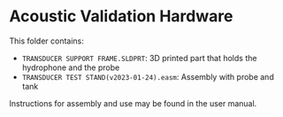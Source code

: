 # Acoustic Validation Hardware
This folder contains:
- `TRANSDUCER SUPPORT FRAME.SLDPRT`: 3D printed part that holds the hydrophone and the probe
- `TRANSDUCER TEST STAND(v2023-01-24).easm`: Assembly with probe and tank

Instructions for assembly and use may be found in the user manual.

